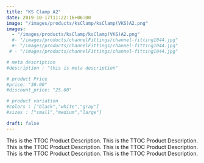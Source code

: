 ```yaml
---
title: "KS Clamp A2"
date: 2019-10-17T11:22:16+06:00
image: "/images/products/ksClamp/ksClamp(VKS)A2.png"
images: 
  - "/images/products/ksClamp/ksClamp(VKS)A2.png"
  #- "/images/products/channelFittings/channel-fitting1044.jpg"
  #- "/images/products/channelFittings/channel-fitting1044.jpg"
 # - "/images/products/channelFittings/channel-fitting1044.jpg"

# meta description
#description : "this is meta description"

# product Price
#price: "30.00"
#discount_price: "25.00"

# product variation
#colors : ["black","white","gray"]
#sizes : ["small","medium","large"]

draft: false
---
```


This is the TTOC Product Description. This is the TTOC Product Description. This is the TTOC Product Description. This is the TTOC Product Description. This is the TTOC Product Description. This is the TTOC Product Description. 